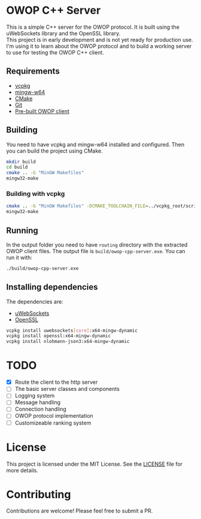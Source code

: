 # OWOP C++ Server

This is a simple C++ server for the OWOP protocol. It is built using the uWebSockets library and the OpenSSL library.  
This project is in early development and is not yet ready for production use.  
I'm using it to learn about the OWOP protocol and to build a working server to use for testing the OWOP C++ client.

## Requirements
- [vcpkg](https://vcpkg.io/en/getting-started.html)
- [mingw-w64](https://www.mingw-w64.org/)
- [CMake](https://cmake.org/)
- [Git](https://git-scm.com/)
- [Pre-built OWOP client](https://github.com/OurSources/owop-client)

## Building

You need to have vcpkg and mingw-w64 installed and configured. Then you can build the project using CMake.

```sh
mkdir build
cd build
cmake .. -G "MinGW Makefiles"
mingw32-make
```

### Building with vcpkg

```sh
cmake .. -G "MinGW Makefiles" -DCMAKE_TOOLCHAIN_FILE=../vcpkg_root/scripts/buildsystems/vcpkg.cmake
mingw32-make
```

## Running
In the output folder you need to have `routing` directory with the extracted OWOP client files.
The output file is `build/owop-cpp-server.exe`. You can run it with:

```sh
./build/owop-cpp-server.exe
```

## Installing dependencies
The dependencies are:
- [uWebSockets](https://github.com/uNetworking/uWebSockets)
- [OpenSSL](https://github.com/openssl/openssl)

```sh
vcpkg install uwebsockets[core]:x64-mingw-dynamic
vcpkg install openssl:x64-mingw-dynamic
vcpkg install nlohmann-json3:x64-mingw-dynamic
```

# TODO
- [x] Route the client to the http server
- [ ] The basic server classes and components
- [ ] Logging system
- [ ] Message handling
- [ ] Connection handling
- [ ] OWOP protocol implementation
- [ ] Customizeable ranking system

# License

This project is licensed under the MIT License. See the [LICENSE](LICENSE.md) file for more details.

# Contributing

Contributions are welcome! Please feel free to submit a PR.